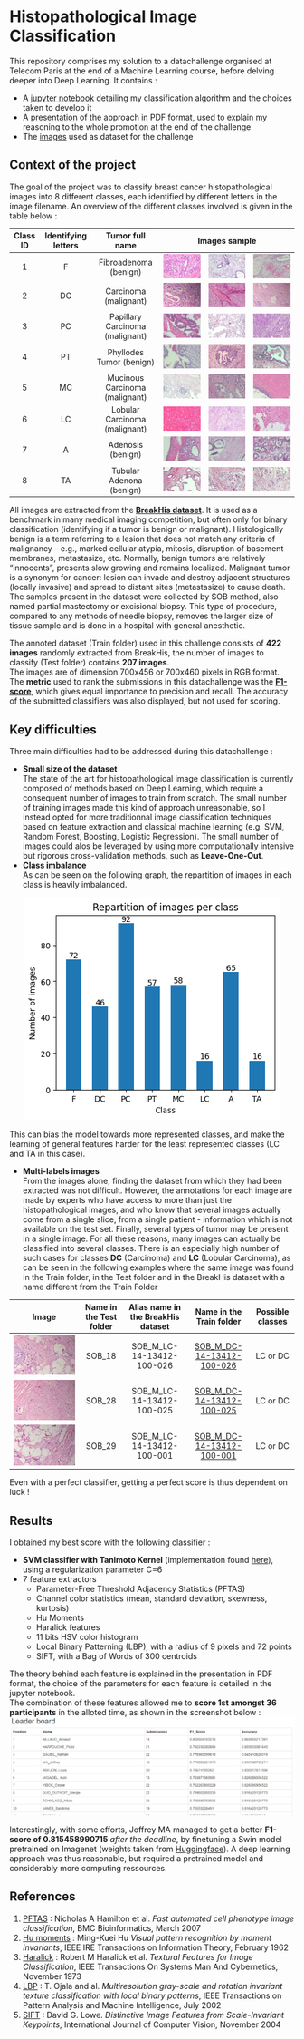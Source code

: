 # Histopathological Image Classification

This repository comprises my solution to a datachallenge organised at Telecom Paris at the end of a Machine Learning course, before delving deeper into Deep Learning. It contains :
* A [jupyter notebook](./Histopathological_Image_Classification.ipynb) detailing my classification algorithm and the choices taken to develop it
* A [presentation](./Restitution_Datachallenge.pdf) of the approach in PDF format, used to explain my reasoning to the whole promotion at the end of the challenge
* The [images](./data-challenge) used as dataset for the challenge


## Context of the project

The goal of the project was to classify breast cancer histopathological images into 8 different classes, each identified by different letters in the image filename. An overview of the different classes involved is given in the table below :
<table>
  <thead>
    <tr>
      <th align="center">Class ID</th>
      <th align="center">Identifying letters</th>
      <th align="center">Tumor full name</th>
      <th colspan="3" align="center">Images sample</th>
    </tr>
  </thead>
  <tbody>
    <tr>
      <td align="center">1</td>
      <td align="center">F</td>
      <td align="center">Fibroadenoma (benign)</td>
      <td align="center"><img src="./data-challenge/Train/SOB_B_F-14-29960AB-100-002.png" alt="F1" style="max-width: 100%;"></td>
      <td align="center"><img src="./data-challenge/Train/SOB_B_F-14-23060CD-100-011.png" alt="F2" style="max-width: 100%;"></td>
      <td align="center"><img src="./data-challenge/Train/SOB_B_F-14-21998CD-100-025.png" alt="F3" style="max-width: 100%;"></td>
    </tr>
    <tr>
      <td align="center">2</td>
      <td align="center">DC</td>
      <td align="center">Carcinoma (malignant)</td>
      <td align="center"><img src="./data-challenge/Train/SOB_M_DC-14-10926-100-003.png" alt="DC1" style="max-width: 100%;"></td>
      <td align="center"><img src="./data-challenge/Train/SOB_M_DC-14-11031-100-014.png" alt="DC2" style="max-width: 100%;"></td>
      <td align="center"><img src="./data-challenge/Train/SOB_M_DC-14-13412-100-003.png" alt="DC3" style="max-width: 100%;"></td>
    </tr>
    <tr>
      <td align="center">3</td>
      <td align="center">PC</td>
      <td align="center">Papillary Carcinoma (malignant)</td>
      <td align="center"><img src="./data-challenge/Train/SOB_M_PC-14-9146-100-015.png" alt="PC1" style="max-width: 100%;"></td>
      <td align="center"><img src="./data-challenge/Train/SOB_M_PC-14-15687B-100-013.png" alt="PC2" style="max-width: 100%;"></td>
      <td align="center"><img src="./data-challenge/Train/SOB_M_PC-14-19440-100-001.png" alt="PC3" style="max-width: 100%;"></td>
    </tr>
    <tr>
      <td align="center">4</td>
      <td align="center">PT</td>
      <td align="center">Phyllodes Tumor (benign)</td>
      <td align="center"><img src="./data-challenge/Train/SOB_B_PT-14-21998AB-100-012.png" alt="PT1" style="max-width: 100%;"></td>
      <td align="center"><img src="./data-challenge/Train/SOB_B_PT-14-21998AB-100-041.png" alt="PT2" style="max-width: 100%;"></td>
      <td align="center"><img src="./data-challenge/Train/SOB_B_PT-14-29315EF-100-005.png" alt="PT3" style="max-width: 100%;"></td>
    </tr>
    <tr>
      <td align="center">5</td>
      <td align="center">MC</td>
      <td align="center">Mucinous Carcinoma (malignant)</td>
      <td align="center"><img src="./data-challenge/Train/SOB_M_MC-14-10147-100-004.png" alt="MC1" style="max-width: 100%;"></td>
      <td align="center"><img src="./data-challenge/Train/SOB_M_MC-14-12773-100-008.png" alt="MC2" style="max-width: 100%;"></td>
      <td align="center"><img src="./data-challenge/Train/SOB_M_MC-14-12773-100-021.png" alt="MC3" style="max-width: 100%;"></td>
    </tr>
    <tr>
      <td align="center">6</td>
      <td align="center">LC</td>
      <td align="center">Lobular Carcinoma (malignant)</td>
      <td align="center"><img src="./data-challenge/Train/SOB_M_LC-14-16196-100-004.png" alt="LC1" style="max-width: 100%;"></td>
      <td align="center"><img src="./data-challenge/Train/SOB_M_LC-14-12204-100-031.png" alt="LC2" style="max-width: 100%;"></td>
      <td align="center"><img src="./data-challenge/Train/SOB_M_LC-14-16196-100-003.png" alt="LC3" style="max-width: 100%;"></td>
    </tr>
    <tr>
      <td align="center">7</td>
      <td align="center">A</td>
      <td align="center">Adenosis (benign)</td>
      <td align="center"><img src="./data-challenge/Train/SOB_B_A-14-22549CD-100-002.png" alt="A1" style="max-width: 100%;"></td>
      <td align="center"><img src="./data-challenge/Train/SOB_B_A-14-22549AB-100-002.png" alt="A2" style="max-width: 100%;"></td>
      <td align="center"><img src="./data-challenge/Train/SOB_B_A-14-22549G-100-008.png" alt="A3" style="max-width: 100%;"></td>
    </tr>
    <tr>
      <td align="center">8</td>
      <td align="center">TA</td>
      <td align="center">Tubular Adenona (benign)</td>
      <td align="center"><img src="./data-challenge/Train/SOB_B_TA-14-3411F-100-004.png" alt="TA1" style="max-width: 100%;"></td>
      <td align="center"><img src="./data-challenge/Train/SOB_B_TA-14-3411F-100-007.png" alt="TA2" style="max-width: 100%;"></td>
      <td align="center"><img src="./data-challenge/Train/SOB_B_TA-14-3411F-100-012.png" alt="TA31" style="max-width: 100%;"></td>
    </tr>
  </tbody>
</table>

All images are extracted from the **[BreakHis dataset](https://web.inf.ufpr.br/vri/databases/breast-cancer-histopathological-database-breakhis/)**. It is used as a benchmark in many medical imaging competition, but often only for binary classification (identifying if a tumor is benign or malignant). Histologically benign is a term referring to a lesion that does not match any criteria of malignancy – e.g., marked cellular atypia, mitosis, disruption of basement membranes, metastasize, etc. Normally, benign tumors are relatively “innocents”, presents slow growing and remains localized. Malignant tumor is a synonym for cancer: lesion can invade and destroy adjacent structures (locally invasive) and spread to distant sites (metastasize) to cause death. <br>
The samples present in the dataset were collected by SOB method, also named partial mastectomy or excisional biopsy. This type of procedure, compared to any methods of needle biopsy, removes the larger size of tissue sample and is done in a hospital with general anesthetic.

The annoted dataset (Train folder) used in this challenge consists of **422 images** randomly extracted from BreakHis, the number of images to classify (Test folder) contains **207 images**. <br>
The images are of dimension 700x456 or 700x460 pixels in RGB format. <br>
The **metric** used to rank the submissions in this datachallenge was the **[F1-score](https://en.wikipedia.org/wiki/F-score)**, which gives equal importance to precision and recall. The accuracy of the submitted classifiers was also displayed, but not used for scoring.

## Key difficulties

Three main difficulties had to be addressed during this datachallenge :
* **Small size of the dataset** <br>
The state of the art for histopathological image classification is currently composed of methods based on Deep Learning, which require a consequent number of images to train from scratch. The small number of training images made this kind of approach unreasonable, so I instead opted for more traditionnal image classification techniques based on feature extraction and classical machine learning (e.g. SVM, Random Forest, Boosting, Logistic Regression). The small number of images could alos be leveraged by using more computationally intensive but rigorous cross-validation methods, such as **Leave-One-Out**.
* **Class imbalance** <br>
As can be seen on the following graph, the repartition of images in each class is heavily imbalanced.
<p align="center"><img src="./images/Class_imbalance.png" /></p>

This can bias the model towards more represented classes, and make the learning of general features harder for the least represented classes (LC and TA in this case).

* **Multi-labels images** <br>
From the images alone, finding the dataset from which they had been extracted was not difficult. However, the annotations for each image are made by experts who have access to more than just the histopathological images, and who know that several images actually come from a single slice, from a single patient - information which is not available on the test set. Finally, several types of tumor may be present in a single image. For all these reasons, many images can actually be classified into several classes. There is an especially high number of such cases for classes **DC** (Carcinoma) and **LC** (Lobular Carcinoma), as can be seen in the following examples where the same image was found in the Train folder, in the Test folder and in the BreakHis dataset with a name different from the Train Folder


| Image | Name in the Test folder | Alias name in the BreakHis dataset | Name in the Train folder | Possible classes |
|:-------------------------:|:-------------------------:|:-------------------------:|:-------------------------:|:-------------------------:|
![SLO_01](./data-challenge/Test/SOB_18.png)  |  SOB_18 | SOB_M_LC-14-13412-100-026  |  [SOB_M_DC-14-13412-100-026](./data-challenge/Train/SOB_M_DC-14-13412-100-026.png) | LC or DC
![SLO_01](./data-challenge/Test/SOB_28.png)  |  SOB_28 | SOB_M_LC-14-13412-100-025  |  [SOB_M_DC-14-13412-100-025](./data-challenge/Train/SOB_M_DC-14-13412-100-025.png) | LC or DC
![SLO_01](./data-challenge/Test/SOB_29.png)  |  SOB_29 | SOB_M_LC-14-13412-100-001  |  [SOB_M_DC-14-13412-100-001](./data-challenge/Train/SOB_M_DC-14-13412-100-001.png) | LC or DC

Even with a perfect classifier, getting a perfect score is thus dependent on luck !

## Results
I obtained my best score with the following classifier :
* **SVM classifier with Tanimoto Kernel** (implementation found [here](https://github.com/gmum/pykernels/blob/master/pykernels/regular.py)), using a regularization parameter C=6
* 7 feature extractors
  * Parameter-Free Threshold Adjacency Statistics (PFTAS)
  * Channel color statistics (mean, standard deviation, skewness, kurtosis)
  * Hu Moments
  * Haralick features
  * 11 bits HSV color histogram
  * Local Binary Patterning (LBP), with a radius of 9 pixels and 72 points
  * SIFT, with a Bag of Words of 300 centroids

The theory behind each feature is explained in the presentation in PDF format, the choice of the parameters for each feature is detailed in the jupyter notebook. <br>
The combination of these features allowed me to **score 1st amongst 36 participants** in the alloted time, as shown in the screenshot below :
![](./images/screenshot-results.png)

Interestingly, with some efforts, Joffrey MA managed to get a better **F1-score of 0.815458990715** *after the deadline*, by finetuning a Swin model pretrained on Imagenet (weights taken from [Huggingface](https://huggingface.co/microsoft/swin-base-patch4-window7-224-in22k)). A deep learning approach was thus reasonable, but required a pretrained model and considerably more computing ressources.

## References

1. [PFTAS](https://bmcbioinformatics.biomedcentral.com/counter/pdf/10.1186/1471-2105-8-110.pdf) : Nicholas A Hamilton et al. *Fast automated cell phenotype image classification*, BMC Bioinformatics, March 2007
2. [Hu moments](https://ieeexplore.ieee.org/document/1057692) : Ming-Kuei Hu *Visual pattern recognition by moment invariants*, IEEE IRE Transactions on Information Theory, February 1962
3. [Haralick](https://ieeexplore.ieee.org/document/4309314) : Robert M Haralick et al. *Textural Features for Image Classification*, IEEE Transactions On Systems Man And Cybernetics, November 1973
4. [LBP](http://vision.stanford.edu/teaching/cs231b_spring1415/papers/lbp.pdf) : T. Ojala and al. *Multiresolution gray-scale and rotation invariant texture classification with local binary patterns*, IEEE Transactions on Pattern Analysis and Machine Intelligence, July 2002
5. [SIFT](https://www.cs.ubc.ca/~lowe/papers/ijcv04.pdf) : David G. Lowe. *Distinctive Image Features from Scale-Invariant Keypoints*, International Journal of Computer Vision, November 2004
